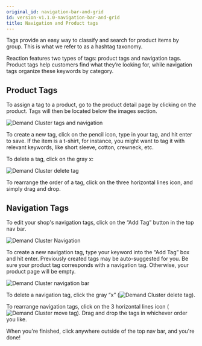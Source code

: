 ```yaml
---
original_id: navigation-bar-and-grid
id: version-v1.1.0-navigation-bar-and-grid
title: Navigation and Product tags
---
```


Tags provide an easy way to classify and search for product items by group. This is what we refer to as a hashtag taxonomy.

Reaction features two types of tags: product tags and navigation tags. Product tags help customers find what they’re looking for, while navigation tags organize these keywords by category.


## Product Tags

To assign a tag to a product, go to the product detail page by clicking on the product. Tags will then be located below the images section.

![](/assets/admin-product-details-tag.png "Demand Cluster tags and navigation")

To create a new tag, click on the pencil icon, type in your tag, and hit enter to save. If the item is a t-shirt, for instance, you might want to tag it with relevant keywords, like short sleeve, cotton, crewneck, etc.

To delete a tag, click on the gray x:

![](/assets/admin-product-delete-tags.png "Demand Cluster delete tag")

To rearrange the order of a tag, click on the three horizontal lines icon, and simply drag and drop.

## Navigation Tags

To edit your shop's navigation tags, click on the “Add Tag” button in the top nav bar.

![](/assets/admin-homepage-nav-tag-1.png "Demand Cluster Navigation")

To create a new navigation tag, type your keyword into the “Add Tag” box and hit enter. Previously created tags may be auto-suggested for you. Be sure your product tag corresponds with a navigation tag. Otherwise, your product page will be empty.

![](/assets/admin-homepage-nav-tag-2.png "Demand Cluster navigation bar")

To delete a navigation tag, click the gray “x” (![](/assets/guide-icon-deletetag.png "Demand Cluster delete tag")).

To rearrange navigation tags, click on the 3 horizontal lines icon (![](/assets/guide-icon-movetag.png "Demand Cluster move tag")). Drag and drop the tags in whichever order you like.

When you're finished, click anywhere outside of the top nav bar, and you're done!
